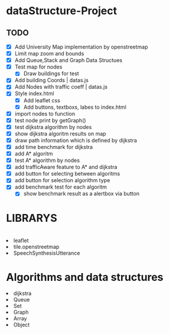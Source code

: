 # dataStructure-Project

## TODO

- [x] Add University Map implementation by openstreetmap
- [x] Limit map zoom and bounds
- [x] Add Queue,Stack and Graph Data Structues
- [x] Test map for nodes
  - [x] Draw buildings for test
- [x] Add building Coords | datas.js
- [x] Add Nodes with traffic coeff | datas.js
- [x] Style index.html 
  - [x] Add leaflet css 
  - [x] Add buttons, textboxs, labes to index.html
- [x] import nodes to function
- [x] test node print by getGraph()
- [x] test dijkstra algorithm by nodes
- [x] show dijkstra algoritm results on map
- [x] draw path information which is defined by dijkstra
- [x] add time benchmark for dijkstra
- [x] add A* algoritm
- [x] test A* algorithm by nodes
- [x] add trafficAware feature to A* and dijkstra
- [x] add button for selecting between algoritms
- [x] add button for selection algorithm type
- [x] add benchmark test for each algoritm
  - [x] show benchmark result as a alertbox via button

# LIBRARYS
<br>
<li>leaflet</li>
<li>tile.openstreetmap</li>
<li>SpeechSynthesisUtterance</li>

# Algorithms and data structures
<li>dijkstra</li>
<li>Queue</li>
<li>Set</li>
<li>Graph</li>
<li>Array</li>
<li>Object</li>
